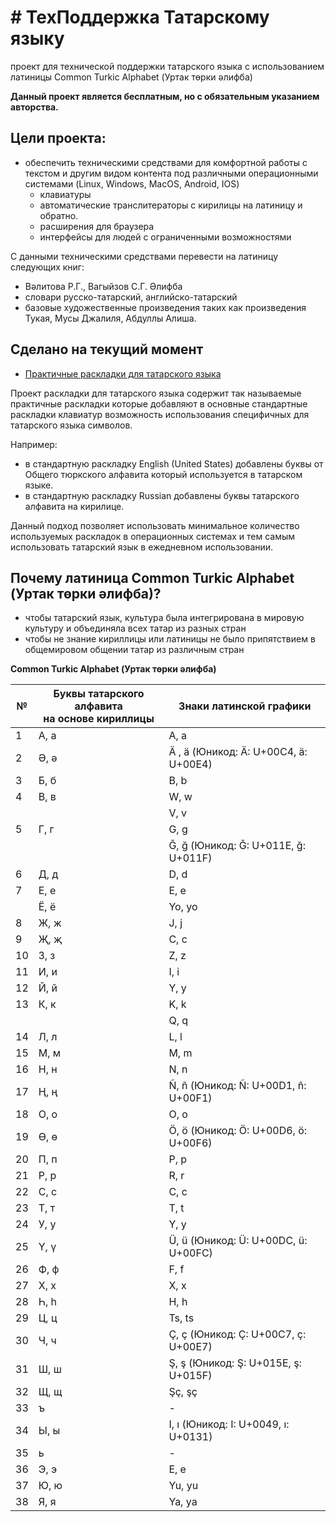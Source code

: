 # # ТехПоддержка Татарскому языку
проект для технической поддержки татарского языка с использованием латиницы Common Turkic Alphabet (Уртак төрки әлифба)

**Данный проект является бесплатным, но с обязательным указанием авторства.**

## Цели проекта:

* обеспечить техническими средствами для комфортной работы с текстом и другим видом контента под различными операционными системами  (Linux, Windows, MacOS, Android, IOS) 
  * клавиатуры
  * автоматические транслитераторы с кирилицы на латиницу и обратно.
  * расширения для браузера
  * интерфейсы для людей с ограниченными возможностями



С данными техническими средствами перевести на латиницу следующих книг:

* Вәлитова Р.Г., Вагыйзов С.Г. Әлифба
*  словари русско-татарский, английско-татарский
* базовые художественные произведения таких как произведения Тукая, Мусы Джалиля, Абдуллы Алиша.



## Сделано на текущий момент

* [Практичные раскладки для татарского языка](https://github.com/kaefik/tatar-keyboard-int)

Проект раскладки для татарского языка содержит так  называемые практичные раскладки которые добавляют в основные стандартные раскладки клавиатур возможность использования специфичных для  татарского языка символов.

Например:

- в стандартную раскладку English (United States) добавлены буквы от   Общего тюркского алфавита который используется в татарском языке.
- в стандартную раскладку Russian добавлены буквы татарского алфавита на кирилице.

Данный подход позволяет использовать минимальное  количество используемых раскладок в операционных системах и тем самым  использовать татарский язык в ежедневном использовании.



## Почему латиница Common Turkic Alphabet (Уртак төрки әлифба)?

*  чтобы татарский язык, культура была интегрирована в мировую культуру и объединяла всех татар из разных стран 
* чтобы не знание кириллицы или латиницы не было припятствием в общемировом общении татар из различным стран



**Common Turkic Alphabet (Уртак төрки әлифба)**

| №    | Буквы татарского алфавита <br />на основе кириллицы | Знаки латинской графики                   |
| ---- | --------------------------------------------------- | ----------------------------------------- |
| 1    | А, а                                                | A, a                                      |
| 2    | Ә, ә                                                | Ä , ä (Юникод: Ä: U+00C4,  ä: U+00E4)     |
| 3    | Б, б                                                | B, b                                      |
| 4    | В, в                                                | W, w                                      |
|      |                                                     | V, v                                      |
| 5    | Г, г                                                | G, g                                      |
|      |                                                     | Ğ, ğ (Юникод: Ğ: U+011E, ğ: U+011F)       |
| 6    | Д, д                                                | D, d                                      |
| 7    | Е, е                                                | E, e                                      |
|      | Ё, ё                                                | Yo, yo                                    |
| 8    | Ж, ж                                                | J, j                                      |
| 9    | Җ, җ                                                | C, c                                      |
| 10   | З, з                                                | Z, z                                      |
| 11   | И, и                                                | I, i                                      |
| 12   | Й, й                                                | Y, y                                      |
| 13   | К, к                                                | K, k                                      |
|      |                                                     | Q, q                                      |
| 14   | Л, л                                                | L, l                                      |
| 15   | М, м                                                | M, m                                      |
| 16   | Н, н                                                | N, n                                      |
| 17   | Ң, ң                                                | Ñ, ñ (Юникод: Ñ: U+00D1, ñ: U+00F1)       |
| 18   | О, о                                                | O, o                                      |
| 19   | Ө, ө                                                | Ö, ö (Юникод: Ö: U+00D6, ö: U+00F6)       |
| 20   | П, п                                                | P, p                                      |
| 21   | Р, р                                                | R, r                                      |
| 22   | С, с                                                | C, c                                      |
| 23   | Т, т                                                | T, t                                      |
| 24   | У, у                                                | Y, y                                      |
| 25   | Ү, ү                                                | Ü, ü (Юникод: Ü: U+00DC, ü: U+00FC)       |
| 26   | Ф, ф                                                | F, f                                      |
| 27   | Х, х                                                | X, x                                      |
| 28   | Һ, һ                                                | H, h                                      |
| 29   | Ц, ц                                                | Ts, ts                                    |
| 30   | Ч, ч                                                | Ç, ç (Юникод: Ç: U+00C7, ç: U+00E7)       |
| 31   | Ш, ш                                                | Ş, ş (Юникод: Ş: U+015E, ş: U+015F)       |
| 32   | Щ, щ                                                | Şç, şç                                    |
| 33   | ъ                                                   | -                                         |
| 34   | Ы, ы                                                | I, ı  (Юникод: 	I: U+0049,  ı: U+0131) |
| 35   | ь                                                   | -                                         |
| 36   | Э, э                                                | E, e                                      |
| 37   | Ю, ю                                                | Yu, yu                                    |
| 38   | Я, я                                                | Ya, ya                                    |







